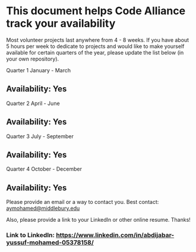 # This document helps Code Alliance track your availability
Most volunteer projects last anywhere from 4 - 8 weeks. If you have about 5 hours per week to dedicate to projects and would like to make yourself available for certain quarters of the year, please update the list below (in your own repository).

Quarter 1
January - March
## Availability: Yes

Quarter 2 
April - June
## Availability: Yes

Quarter 3 
July - September
## Availability: Yes

Quarter 4
October - December
## Availability: Yes

Please provide an email or a way to contact you. Best contact: aymohamed@middlebury.edu

Also, please provide a link to your LinkedIn or other online resume. Thanks!
### Link to LinkedIn: https://www.linkedin.com/in/abdijabar-yussuf-mohamed-05378158/
